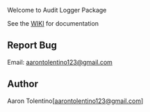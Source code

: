 Welcome to Audit Logger Package

See the [WIKI](https://github.com/deeptruth/phpauditlogger/wiki) for documentation


## Report Bug
Email: aarontolentino123@gmail.com

## Author
Aaron Tolentino[aarontolentino123@gmail.com]